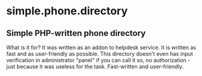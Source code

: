 # simple.phone.directory
## Simple PHP-written phone directory
What is it for? It was written as an addon to helpdesk service.
It is written as fast and as user-friendly as possible. This directory doesn't even has input verification in administrator "panel" if you can call it so, no authorization - just because it was useless for the task.
Fast-written and user-friendly.

